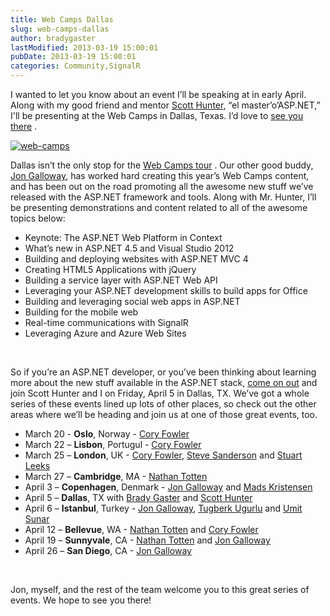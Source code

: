 ```yaml
---
title: Web Camps Dallas
slug: web-camps-dallas
author: bradygaster
lastModified: 2013-03-19 15:00:01
pubDate: 2013-03-19 15:00:01
categories: Community,SignalR
---
```


<p>I wanted to let you know about an event I&#x2019;ll be speaking at in early April. Along with my good friend and mentor
  <a href="https://twitter.com/coolcsh">Scott Hunter</a>, &#x201C;el master&#x2019;o&#x2019;ASP.NET,&#x201D; I&apos;ll be presenting at the Web Camps in Dallas, Texas. I&#x2019;d love to
  <a href="https://msevents.microsoft.com/cui/EventDetail.aspx?culture=en-US&amp;EventID=1032545560&amp;IO=06yEqLapadXeFGsLZgvN8A%3d%3d">see you there</a> . </p>
<p>
  <a href="/Media/Default/Windows-Live-Writer/Web-Camps-Dallas_6E5B/web-camps_2.png">
    <img alt="web-camps" src="/posts/web-camps-dallas/media/web-camps_thumb.png">
  </a> 
</p>
<p>Dallas isn&#x2019;t the only stop for the
  <a href="http://www.devcamps.ms/web">Web Camps tour</a> . Our other good buddy,
  <a href="http://weblogs.asp.net/jgalloway/">Jon Galloway</a>, has worked hard creating this year&#x2019;s Web Camps content, and has been out on the road promoting all the awesome new stuff we&#x2019;ve released with the ASP.NET framework and tools. Along with Mr. Hunter, I&#x2019;ll be presenting demonstrations
  and content related to all of the awesome topics below:</p>
<ul>
  <li>Keynote: The ASP.NET Web Platform in Context
    </li><li>What&#x2019;s new in ASP.NET 4.5 and Visual Studio 2012
      </li><li>Building and deploying websites with ASP.NET MVC 4
        </li><li>Creating HTML5 Applications with jQuery
          </li><li>Building a service layer with ASP.NET Web API
            </li><li>Leveraging your ASP.NET development skills to build apps for Office
              </li><li>Building and leveraging social web apps in ASP.NET
                </li><li>Building for the mobile web
                  </li><li>Real-time communications with SignalR
                    </li><li>Leveraging Azure and Azure Web Sites</li>
</ul>
<p>&#xA0;</p>
<p>So if you&#x2019;re an ASP.NET developer, or you&#x2019;ve been thinking about learning more about the new stuff available in the ASP.NET stack,
  <a href="https://msevents.microsoft.com/cui/EventDetail.aspx?culture=en-US&amp;EventID=1032545560&amp;IO=06yEqLapadXeFGsLZgvN8A%3d%3d">come on out</a>  and join Scott Hunter and I on Friday, April 5 in Dallas, TX. We&#x2019;ve got a whole series of these events lined up lots of other places, so check out the other areas where we&#x2019;ll be heading and join us at one of those great events, too.
  </p>
<ul>
  <li>March 20 - <strong>Oslo</strong>, Norway -
    <a href="http://blog.syntaxc4.net/">Cory Fowler</a> 
    </li><li>March 22 &#x2013; <strong>Lisbon</strong>, Portugul -
      <a href="http://blog.syntaxc4.net/">Cory Fowler</a> 
      </li><li>March 25 &#x2013; <strong>London</strong>, UK -
        <a href="http://blog.syntaxc4.net/">Cory Fowler</a>,
        <a href="http://blog.stevensanderson.com/">Steve Sanderson</a>  and
        <a href="http://blogs.msdn.com/b/stuartleeks/">Stuart Leeks</a> 
        </li><li>March 27 &#x2013; <strong>Cambridge</strong>, MA -
          <a href="http://blog.ntotten.com/">Nathan Totten</a> 
          </li><li>April 3 &#x2013; <strong>Copenhagen</strong>, Denmark -
            <a href="http://weblogs.asp.net/jgalloway">Jon Galloway</a>  and
            <a href="http://madskristensen.net/">Mads Kristensen</a> 
            </li><li>April 5 &#x2013; <strong>Dallas</strong>, TX with
              <a href="http://www.bradygaster.com/">Brady Gaster</a>  and
              <a href="http://blogs.msdn.com/b/scothu/">Scott Hunter</a> 
              </li><li>April 6 &#x2013; <strong>Istanbul</strong>, Turkey -
                <a href="http://weblogs.asp.net/jgalloway">Jon Galloway</a>,
                <a href="http://www.tugberkugurlu.com/">Tugberk Ugurlu</a>  and
                <a href="http://blogs.msdn.com/b/umits/">Umit Sunar</a> 
                </li><li>April 12 &#x2013; <strong>Bellevue</strong>, WA -
                  <a href="http://blog.ntotten.com/">Nathan Totten</a>  and
                  <a href="http://blog.syntaxc4.net/">Cory Fowler</a> 
                  </li><li>April 19 &#x2013; <strong>Sunnyvale</strong>, CA -
                    <a href="http://blog.ntotten.com/">Nathan Totten</a>  and
                    <a href="http://weblogs.asp.net/jgalloway">Jon Galloway</a> 
                    </li><li>April 26 &#x2013; <strong>San Diego</strong>, CA -
                      <a href="http://weblogs.asp.net/jgalloway">Jon Galloway</a> 
                    </li>
</ul>
<p>&#xA0;</p>
<p>Jon, myself, and the rest of the team welcome you to this great series of events. We hope to see you there!</p>
